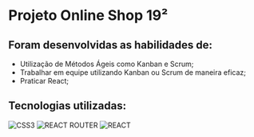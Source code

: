 # Projeto Online Shop 19²

## Foram desenvolvidas as habilidades de:

* Utilização de Métodos Ágeis como Kanban e Scrum;
* Trabalhar em equipe utilizando Kanban ou Scrum de maneira eficaz;
* Praticar React;

## Tecnologias utilizadas:
![CSS3](https://img.shields.io/badge/CSS3-1572B6?style=for-the-badge&logo=css3&logoColor=white)
![REACT ROUTER](https://img.shields.io/badge/React_Router-CA4245?style=for-the-badge&logo=react-router&logoColor=white)
![REACT](https://img.shields.io/badge/React-20232A?style=for-the-badge&logo=react&logoColor=61DAFB)